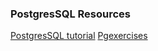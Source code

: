 ### PostgresSQL Resources

[PostgresSQL tutorial](http://www.postgresqltutorial.com/)
[Pgexercises](https://pgexercises.com/)
